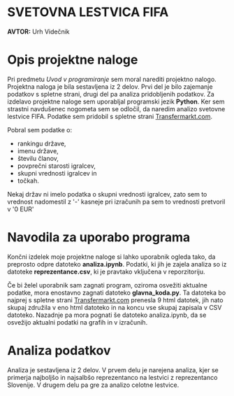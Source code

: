# SVETOVNA LESTVICA FIFA
**AVTOR:** Urh Videčnik

# Opis projektne naloge
Pri predmetu *Uvod v programiranje* sem moral narediti projektno nalogo. Projektna naloga je bila sestavljena iz 2 delov. 
Prvi del je bilo zajemanje podatkov s spletne strani, drugi del pa analiza pridobljenih podatkov. Za izdelavo projektne naloge sem uporabljal programski jezik **Python**.
Ker sem strastni navdušenec nogometa sem se odločil, da naredim analizo svetovne lestvice FIFA. Podatke sem pridobil s spletne strani [Transfermarkt.com](https://www.transfermarkt.com/).

Pobral sem podatke o:
- rankingu države,
- imenu države,
- številu članov,
- povprečni starosti igralcev,
- skupni vrednosti igralcev in
- točkah.

Nekaj držav ni imelo podatka o skupni vrednosti igralcev, zato sem to vrednost nadomestil z '-' kasneje pri izračunih pa sem to vrednosti pretvoril v '0 EUR'

# Navodila za uporabo programa
Končni izdelek moje projektne naloge si lahko uporabnik ogleda tako, da preprosto odpre datoteko **analiza.ipynb**. Podatki, ki jih je zajela analiza so iz datoteke **reprezentance.csv**, ki je pravtako vključena v reporzitoriju.

Če bi želel uporabnik sam zagnati program, oziroma osvežiti aktualne podatke, mora enostavno zagnati datoteko **glavna_koda.py**. Ta datoteka bo najprej s spletne strani [Transfermarkt.com](https://www.transfermarkt.com/) prenesla 9 html datotek, jih nato skupaj združila v eno html datoteko in na koncu vse skupaj zapisala v CSV datoteko.
Nazadnje pa mora pognati še datoteko analiza.ipynb, da se osvežijo aktualni podatki na grafih in v izračunih.

# Analiza podatkov
Analiza je sestavljena iz 2 delov. V prvem delu je narejena analiza, kjer se primerja najboljšo in najsalbšo reprezentanco na lestvici z reprezentanco Slovenije. V drugem delu pa gre za analizo celotne lestvice.
